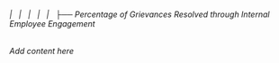 ###### |   |   |   |   |   ├── Percentage of Grievances Resolved through Internal Employee Engagement

*Add content here*